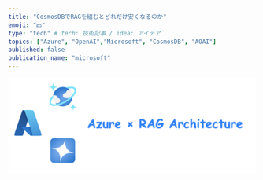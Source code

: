 ```yaml
---
title: "CosmosDBでRAGを組むとどれだけ安くなるのか"
emoji: "💴"
type: "tech" # tech: 技術記事 / idea: アイデア
topics: ["Azure", "OpenAI","Microsoft", "CosmosDB", "AOAI"]
published: false
publication_name: "microsoft"
---
```


![Azure](/images/azure_rag_asap_cheaply/img1.png)